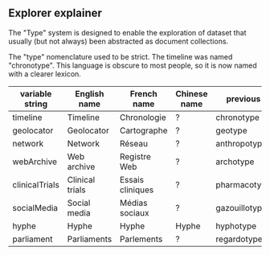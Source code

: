 ## Explorer explainer

The "Type" system is designed to enable the exploration of dataset that usually (but not always) been abstracted as document collections.

The "type" nomenclature used to be strict. The timeline was named "chronotype". This language is obscure to most people, so it is now named with a clearer lexicon.

| variable string | English name    | French name      | Chinese name | previous      |
| --------------- | --------------- | ---------------- | ------------ | ------------- |
| timeline        | Timeline        | Chronologie      | ?            | chronotype    |
| geolocator      | Geolocator      | Cartographe      | ?            | geotype       |
| network         | Network         | Réseau           | ?            | anthropotype  |
| webArchive      | Web archive     | Registre Web     | ?            | archotype     |
| clinicalTrials  | Clinical trials | Essais cliniques | ?            | pharmacotype  |
| socialMedia     | Social media    | Médias sociaux   | ?            | gazouillotype |
| hyphe           | Hyphe           | Hyphe            | Hyphe        | hyphotype     |
| parliament      | Parliaments     | Parlements       | ?            | regardotype   |

